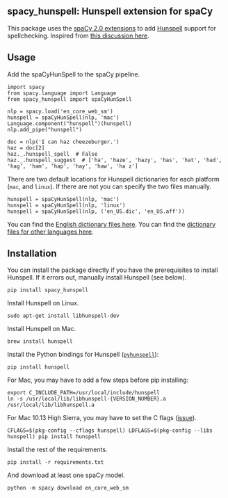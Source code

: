 ## spacy_hunspell: Hunspell extension for spaCy

This package uses the [spaCy 2.0 extensions](https://spacy.io/usage/processing-pipelines#extensions)
to add [Hunspell](http://hunspell.github.io) support for spellchecking.
Inspired from [this discussion here](https://github.com/explosion/spaCy/issues/315#issuecomment-346194645).

## Usage

Add the spaCyHunSpell to the spaCy pipeline.

```
import spacy
from spacy.language import Language
from spacy_hunspell import spaCyHunSpell

nlp = spacy.load('en_core_web_sm')
hunspell = spaCyHunSpell(nlp, 'mac')
Language.component("hunspell")(hunspell)
nlp.add_pipe("hunspell")

doc = nlp('I can haz cheezeburger.')
haz = doc[2]
haz._.hunspell_spell  # False
haz._.hunspell_suggest  # ['ha', 'haze', 'hazy', 'has', 'hat', 'had', 'hag', 'ham', 'hap', 'hay', 'haw', 'ha z']
```

There are two default locations for Hunspell dictionaries for each platform
(`mac`, and `linux`). If there are not you can specify the two files manually.

```
hunspell = spaCyHunSpell(nlp, 'mac')
hunspell = spaCyHunSpell(nlp, 'linux')
hunspell = spaCyHunSpell(nlp, ('en_US.dic', 'en_US.aff'))
```

You can find the [English dictionary files here](http://wordlist.aspell.net/dicts/).
You can find the [dictionary files for other languages here](https://github.com/LibreOffice/dictionaries).

## Installation

You can install the package directly if you have the prerequisites to
install Hunspell. If it errors out, manually install Hunspell (see below).

```
pip install spacy_hunspell
```

Install Hunspell on Linux.

```
sudo apt-get install libhunspell-dev
```

Install Hunspell on Mac.

```
brew install hunspell
```

Install the Python bindings for Hunspell ([`pyhunspell`](https://github.com/blatinier/pyhunspell)):

```
pip install hunspell
```

For Mac, you may have to add a few steps before pip installing:

```
export C_INCLUDE_PATH=/usr/local/include/hunspell
ln -s /usr/local/lib/libhunspell-{VERSION_NUMBER}.a /usr/local/lib/libhunspell.a
```

For Mac 10.13 High Sierra, you may have to set the C flags ([issue](https://github.com/blatinier/pyhunspell/issues/33)).

```
CFLAGS=$(pkg-config --cflags hunspell) LDFLAGS=$(pkg-config --libs hunspell) pip install hunspell
```

Install the rest of the requirements.

```
pip install -r requirements.txt
```

And download at least one spaCy model.

```
python -m spacy download en_core_web_sm
```

